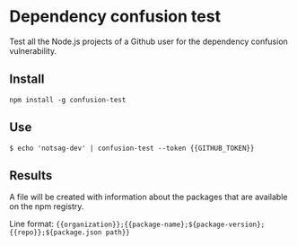 # Dependency confusion test
Test all the Node.js projects of a Github user for the dependency confusion vulnerability.

## Install
```
npm install -g confusion-test
```

## Use
```
$ echo 'notsag-dev' | confusion-test --token {{GITHUB_TOKEN}}
```

## Results
A file will be created with information about the packages that are available on the npm registry.

Line format: `{{organization}};{{package-name};${package-version};{{repo}};${package.json path}}`
